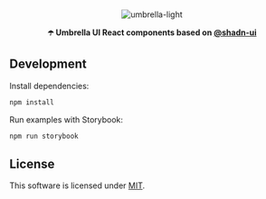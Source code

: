 <div align="center">
<br />

![umbrella-light](https://github.com/git2bezbar/umbrella/assets/58217204/6754905b-fb91-47fa-8e73-64818b68b378)

<p><b>☂️ Umbrella UI React components based on <a href="https://ui.shadcn.com">@shadn-ui</a></b></p>
</div>

## Development

Install dependencies:

```bash
npm install
```

Run examples with Storybook:

```bash
npm run storybook
```

## License

This software is licensed under [MIT](https://github.com/git2bezbar/umbrella/blob/master/LICENSE).
